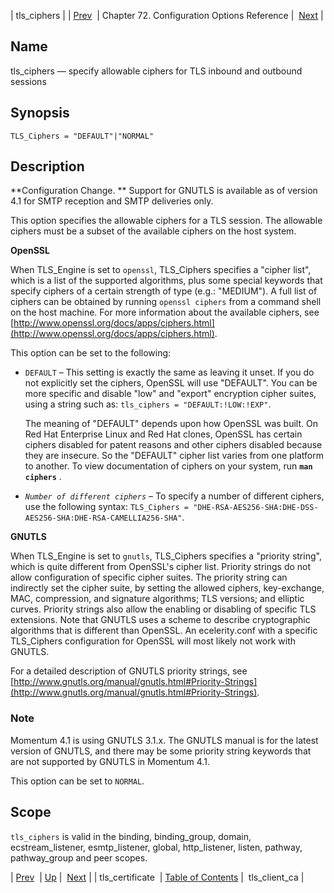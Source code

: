 | tls_ciphers |
| [Prev](config.tls_certificate)  | Chapter 72. Configuration Options Reference |  [Next](config.tls_client_ca) |

<a name="config.tls_ciphers"></a>
## Name

tls_ciphers — specify allowable ciphers for TLS inbound and outbound sessions

## Synopsis

`TLS_Ciphers = "DEFAULT"|"NORMAL"`

<a name="idp26967120"></a>
## Description

**Configuration Change. ** Support for GNUTLS is available as of version 4.1 for SMTP reception and SMTP deliveries only.

This option specifies the allowable ciphers for a TLS session. The allowable ciphers must be a subset of the available ciphers on the host system.

**OpenSSL**

When TLS_Engine is set to `openssl`, TLS_Ciphers specifies a "cipher list", which is a list of the supported algorithms, plus some special keywords that specify ciphers of a certain strength of type (e.g.: "MEDIUM"). A full list of ciphers can be obtained by running `openssl ciphers` from a command shell on the host machine. For more information about the available ciphers, see [http://www.openssl.org/docs/apps/ciphers.html](http://www.openssl.org/docs/apps/ciphers.html).

This option can be set to the following:

*   `DEFAULT` – This setting is exactly the same as leaving it unset. If you do not explicitly set the ciphers, OpenSSL will use "DEFAULT". You can be more specific and disable "low" and "export" encryption cipher suites, using a string such as: `tls_ciphers = "DEFAULT:!LOW:!EXP"`.

    The meaning of "DEFAULT" depends upon how OpenSSL was built. On Red Hat Enterprise Linux and Red Hat clones, OpenSSL has certain ciphers disabled for patent reasons and other ciphers disabled because they are insecure. So the "DEFAULT" cipher list varies from one platform to another. To view documentation of ciphers on your system, run **`man ciphers`**         .

*   *`Number of different ciphers`*                       – To specify a number of different ciphers, use the following syntax: `TLS_Ciphers = "DHE-RSA-AES256-SHA:DHE-DSS-AES256-SHA:DHE-RSA-CAMELLIA256-SHA"`.

**GNUTLS**

When TLS_Engine is set to `gnutls`, TLS_Ciphers specifies a "priority string", which is quite different from OpenSSL's cipher list. Priority strings do not allow configuration of specific cipher suites. The priority string can indirectly set the cipher suite, by setting the allowed ciphers, key-exchange, MAC, compression, and signature algorithms; TLS versions; and elliptic curves. Priority strings also allow the enabling or disabling of specific TLS extensions. Note that GNUTLS uses a scheme to describe cryptographic algorithms that is different than OpenSSL. An ecelerity.conf with a specific TLS_Ciphers configuration for OpenSSL will most likely not work with GNUTLS.

For a detailed description of GNUTLS priority strings, see [http://www.gnutls.org/manual/gnutls.html#Priority-Strings](http://www.gnutls.org/manual/gnutls.html#Priority-Strings).

### Note

Momentum 4.1 is using GNUTLS 3.1.x. The GNUTLS manual is for the latest version of GNUTLS, and there may be some priority string keywords that are not supported by GNUTLS in Momentum 4.1.

This option can be set to `NORMAL`.

<a name="idp26985552"></a>
## Scope

`tls_ciphers` is valid in the binding, binding_group, domain, ecstream_listener, esmtp_listener, global, http_listener, listen, pathway, pathway_group and peer scopes.

| [Prev](config.tls_certificate)  | [Up](config.options.ref) |  [Next](config.tls_client_ca) |
| tls_certificate  | [Table of Contents](index) |  tls_client_ca |

